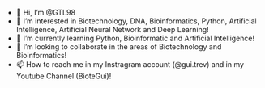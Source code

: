 - 👋 Hi, I’m @GTL98
- 👀 I’m interested in Biotechnology, DNA, Bioinformatics, Python, Artificial Intelligence, Artificial Neural Network and Deep Learning!
- 🌱 I’m currently learning Python, Bioinformatic and Artificial Intelligence!
- 💞️ I’m looking to collaborate in the areas of Biotechnology and Bioinformatics!
- 📫 How to reach me in my Instragram account (@gui.trev) and in my Youtube Channel (BioteGui)!

<!---
GTL98/GTL98 is a ✨ special ✨ repository because its `README.md` (this file) appears on your GitHub profile.
You can click the Preview link to take a look at your changes.
--->

